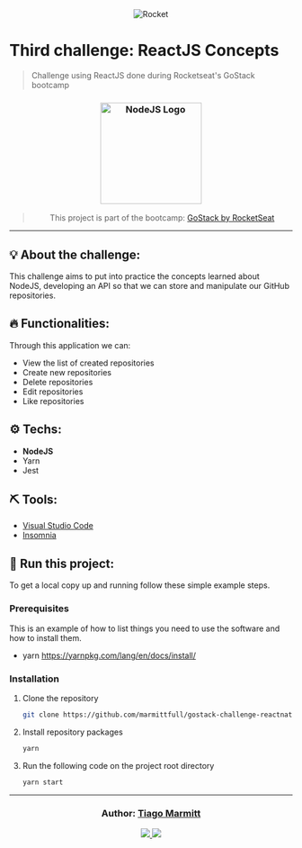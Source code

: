 <div align="center">
  <img alt="Rocket"
    src="https://hotmart.s3.amazonaws.com/product_contents/0569fee6-8c8f-4dee-a46d-80102ced177a/Header_Product_1920x450.jpg"
  />

</div>


# Third challenge: ReactJS Concepts

> Challenge using ReactJS done during Rocketseat's GoStack bootcamp

<h3 align="center">
  <img alt="NodeJS Logo" 
    src="https://camo.githubusercontent.com/cd88c471b7792557ac0b208fe9d8d7da19173cb7/68747470733a2f2f61727261796f75746f66696e6465782e66696c65732e776f726470726573732e636f6d2f323031372f30362f6e6f64652e706e67" width="180px"/>
</h3>

<blockquote align="center">
  This project is part of the bootcamp:
    <a href="https://rocketseat.com.br/gostack">
      GoStack by RocketSeat
    </a> 
</blockquote>

<hr/>

## 💡 About the challenge:

This challenge aims to put into practice the concepts learned about NodeJS, developing an API so that we can store and manipulate our GitHub repositories.

## 🔥 Functionalities:

Through this application we can:

- View the list of created repositories
- Create new repositories
- Delete repositories
- Edit repositories
- Like repositories

## ⚙️ Techs:

- **NodeJS**
- Yarn
- Jest

## ⛏ Tools:

- [Visual Studio Code](https://code.visualstudio.com/download)
- [Insomnia](https://insomnia.rest/download/)

## 🏁 Run this project:

To get a local copy up and running follow these simple example steps.

### Prerequisites

This is an example of how to list things you need to use the software and how to install them.
* yarn
  https://yarnpkg.com/lang/en/docs/install/

### Installation

1. Clone the repository
   ```sh
   git clone https://github.com/marmittfull/gostack-challenge-reactnative.git
   ```
2. Install repository packages
   ```sh
   yarn
   ```
3. Run the following code on the project root directory
   ```sh
   yarn start
   ```

---

<h3 align="center">
Author: <a alt="Tiago Marmitt" href="https://github.com/marmittfull">Tiago Marmitt</a>
</h3>

<p align="center">

  <a alt="Tiago Marmitt Linkedin" href="https://www.linkedin.com/in/tiago-marmitt-762bb61b0">
    <img src="https://img.shields.io/badge/LinkedIn-Tiago%20Marmitt-blue?logo=linkedin"/>
    </a>
  <a alt="Tiago Marmitt GitHub" href="https://github.com/marmittfull">
  <img src="https://img.shields.io/badge/GitHub-Tiago%20Marmitt-lightgrey?logo=github"/>
  </a>


</p>
